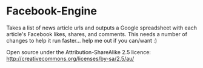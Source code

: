 Facebook-Engine
===============

Takes a list of news article urls and outputs a Google spreadsheet with each article's Facebook likes, shares, and comments. This needs a number of changes to help it run faster... help me out if you can/want :)

Open source under the Attribution-ShareAlike 2.5 licence: http://creativecommons.org/licenses/by-sa/2.5/au/